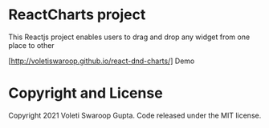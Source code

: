 # ReactCharts project

This Reactjs project enables users to drag and drop any widget from one place to other

[http://voletiswaroop.github.io/react-dnd-charts/] Demo

# Copyright and License

Copyright 2021 Voleti Swaroop Gupta. Code released under the MIT license.
